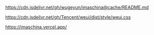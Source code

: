 https://cdn.jsdelivr.net/gh/wugeyun/imaschina@cache/README.md

https://cdn.jsdelivr.net/gh/Tencent/weui/dist/style/weui.css

https://imaschina.vercel.app/
